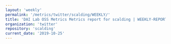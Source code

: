 ```yaml
---
layout: 'weekly'
permalink: '/metrics/twitter/scalding/WEEKLY/'
title: 'DAI Lab OSS Metrics Metrics report for scalding | WEEKLY-REPORT-2019-10-25'
organization: 'twitter'
repository: 'scalding'
current_date: '2019-10-25'
---
```

